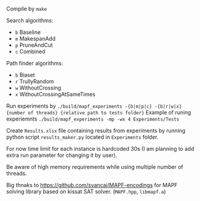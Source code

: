 Compile by `make`

Search algorithms:
- `b` Baseline
- `m` MakespanAdd
- `p` PruneAndCut
- `c` Combined

Path finder algorithms:
- `b` Biaset
- `r` TrullyRandom
- `w` WithoutCrossing
- `x` WithoutCrossingAtSameTimes

Run experiments by `./build/mapf_experiments -{b|m|p|c} -{b|r|w|x} {number of threads} {relative path to tests folder}`
Example of runing experiemnts `./build/mapf_experiments -mp -wx 4 Experiments/Tests`

Create `Results.xlsx` file containing results from experiments by running python script `results_maker.py` located in `Experiments` folder.

For now time limit for each instance is hardcoded 30s (I am planning to add extra run parameter for changing it by user).

Be aware of high memory requirements while using multiple number of threads.

Big thnaks to https://github.com/svancaj/MAPF-encodings for MAPF solving library based on kissat SAT solver. (`MAPF.hpp`, `libmapf.a`)
